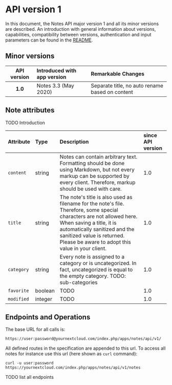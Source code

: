 # API version 1

In this document, the Notes API major version 1 and all its minor versions are described. An introduction with general information about versions, capabilities, compatibility between versions, authentication and input parameters can be found in the [README](README.md).


## Minor versions

| API version | Introduced with app version | Remarkable Changes |
|:-----------:|:----------------------------|:-------------------|
|  **1.0**    | Notes 3.3 (May 2020)        | Separate title, no auto rename based on content |



## Note attributes

TODO Introduction

| Attribute | Type | Description | since API version |
|:----------|:-----|:-------------------------|:-------------------|
| `content` | string | Notes can contain arbitrary text. Formatting should be done using Markdown, but not every markup can be supported by every client. Therefore, markup should be used with care. | 1.0 |
| `title` | string | The note's title is also used as filename for the note's file. Therefore, some special characters are not allowed here. When saving a title, it is automatically sanitized and the sanitized value is returned. Please be aware to adopt this value in your client. | 1.0 |
| `category` | string | Every note is assigned to a category or is uncategorized. In fact, uncategorized is equal to the empty category. TODO: sub-categories | 1.0 |
| `favorite` | boolean | TODO | 1.0 |
| `modified` | integer | TODO | 1.0 |


## Endpoints and Operations

The base URL for all calls is:

    https://user:password@yournextcloud.com/index.php/apps/notes/api/v1/

All defined routes in the specification are appended to this url. To access all notes for instance use this url (here shown as `curl` command):

    curl -u user:password https://yournextcloud.com/index.php/apps/notes/api/v1/notes


TODO list all endpoints
